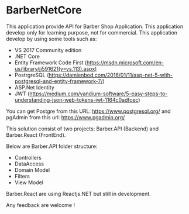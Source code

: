 # BarberNetCore
This application provide API for Barber Shop Application. This application develop only for learning purpose, not for commercial.
This application develop by using some tools such as:
- VS 2017 Community edition
- .NET Core
- Entity Framework Code First (https://msdn.microsoft.com/en-us/library/jj591621(v=vs.113).aspx)
- PostrgreSQL (https://damienbod.com/2016/01/11/asp-net-5-with-postgresql-and-entity-framework-7/)
- ASP.Net Identity
- JWT (https://medium.com/vandium-software/5-easy-steps-to-understanding-json-web-tokens-jwt-1164c0adfcec)

You can get Postgre from this URL: https://www.postgresql.org/ and pgAdmin from this url: https://www.pgadmin.org/

This solution consist of two projects: Barber.API (Backend) and Barber.React (FrontEnd). 

Below are Barber.API folder structure:
 - Controllers
 - DataAccess
 - Domain Model
 - Filters
 - View Model
 
Barber.React are using Reactjs.NET but still in development.

Any feedback are welcome !


